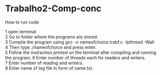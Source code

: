 # Trabalho2-Comp-conc

How to run code 

1 open terminal\
2 Go to folder where the programs are stored.\
3 Complie the program using gcc -o nameofchoice trabf.c -lpthread -Wall\
4 Then type ./nameofchoice and press enter.\
5 Follow the instraction printed on the terminal after compiling and running the program.
6 Enter number of threads each for readers and writers.\
7 Enter number of reading and writers.\
8 Enter name of log file in form of name.txt.

